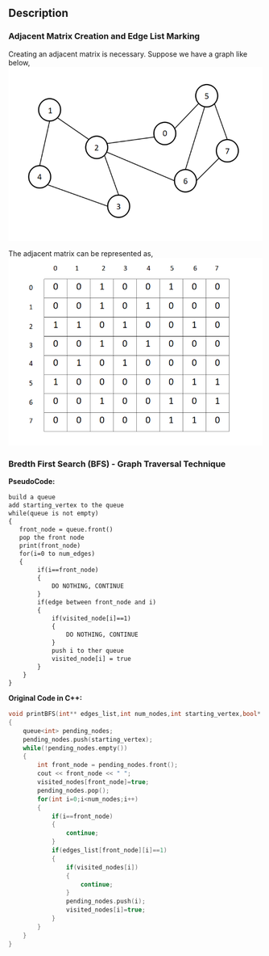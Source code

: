 ## Description

### Adjacent Matrix Creation and Edge List Marking

Creating an adjacent matrix is necessary. Suppose we have a graph like below,
![graph image](https://github.com/Abhijit2505/Graph/blob/master/Image%20Assets/graph.png)

The adjacent matrix can be represented as,
![adjacent matrix](https://github.com/Abhijit2505/Graph/blob/master/Image%20Assets/adjacent%20matrix.png)

### Bredth First Search (BFS) - Graph Traversal Technique

<b>PseudoCode:</b>

    build a queue
    add starting_vertex to the queue
    while(queue is not empty)
    {
       front_node = queue.front()
       pop the front node
       print(front_node)
       for(i=0 to num_edges)
       {
            if(i==front_node)
            {
                DO NOTHING, CONTINUE
            }
            if(edge between front_node and i)
            {
                if(visited_node[i]==1) 
                {
                    DO NOTHING, CONTINUE
                }
                push i to ther queue
                visited_node[i] = true
            }
        }
    }
    
<b>Original Code in C++:</b>    
    
```cpp
void printBFS(int** edges_list,int num_nodes,int starting_vertex,bool* visited_nodes)
{
    queue<int> pending_nodes;
    pending_nodes.push(starting_vertex);
    while(!pending_nodes.empty())
    {
        int front_node = pending_nodes.front();
        cout << front_node << " ";
        visited_nodes[front_node]=true;
        pending_nodes.pop();
        for(int i=0;i<num_nodes;i++)
        {
            if(i==front_node)
            {
                continue;
            }
            if(edges_list[front_node][i]==1)
            {
                if(visited_nodes[i])
                {
                    continue;
                }
                pending_nodes.push(i);
                visited_nodes[i]=true;
            }
        }
    }
}
```
